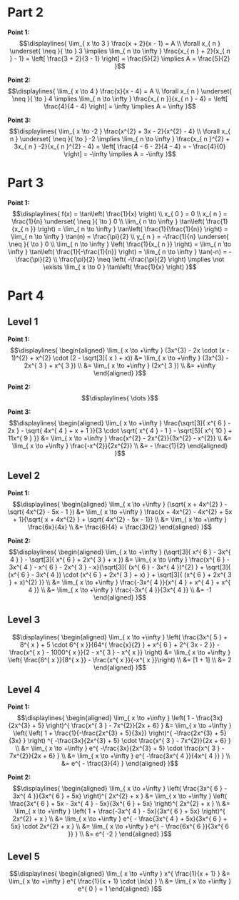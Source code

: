 # Part 2 
**Point 1:**
$$\displaylines{
\lim_{ x \to 3 } \frac{x + 2}{x - 1} = A \\ 
\forall x_{ n } \underset{ \neq }{ \to } 3 \implies \lim_{ n \to \infty } \frac{x_{ n } + 2}{x_{ n } - 1} = \left[ \frac{3 + 2}{3 - 1} \right] = \frac{5}{2} \implies A = \frac{5}{2}
}$$

**Point 2:**
$$\displaylines{
\lim_{ x \to 4 } \frac{x}{x - 4} = A \\ 
\forall x_{ n } \underset{ \neq }{ \to } 4 \implies \lim_{ n \to \infty } \frac{x_{ n }}{x_{ n } - 4} = \left[ \frac{4}{4 - 4} \right] = \infty \implies A = \infty
}$$

**Point 3:**
$$\displaylines{
\lim_{ x \to -2 }  \frac{x^{2} + 3x - 2}{x^{2} - 4} \\ 
\forall x_{ n } \underset{ \neq }{ \to } -2 \implies \lim_{ n \to \infty } \frac{x_{ n }^{2} + 3x_{ n } -2}{x_{ n }^{2} - 4} = \left[ \frac{4 - 6 - 2}{4 - 4} = - \frac{4}{0} \right] = -\infty \implies A = -\infty
}$$

# Part 3
**Point 1:**
$$\displaylines{
f(x) = \tan\left( \frac{1}{x} \right) \\ 
x_{ 0 } = 0 \\ 
x_{ n } = \frac{1}{n} \underset{ \neq }{ \to } 0 \\ 
\lim_{ n \to \infty } \tan\left( \frac{1}{x_{ n }} \right) = \lim_{ n \to \infty } \tan\left( \frac{1}{\frac{1}{n}} \right) = \lim_{ n \to \infty } \tan(n) = \frac{\pi}{2} \\ 
y_{ n } = -\frac{1}{n} \underset{ \neq }{ \to } 0 \\ 
\lim_{ n \to \infty } \left( \frac{1}{x_{ n }} \right) = \lim_{ n \to \infty } \tan\left( \frac{1}{-\frac{1}{n}} \right) = \lim_{ n \to \infty } \tan(-n) = - \frac{\pi}{2} \\ 
\frac{\pi}{2} \neq \left( -\frac{\pi}{2} \right) \implies \not \exists \lim_{ x \to 0 } \tan\left( \frac{1}{x} \right)
}$$

# Part 4
## Level 1
**Point 1:**
$$\displaylines{
\begin{aligned}
\lim_{ x \to +\infty } (3x^{3} - 2x \cdot (x - 1)^{2} + x^{2} \cdot (2 - \sqrt[3]{ x } + x)) &= \lim_{ x \to +\infty } (3x^{3} - 2x^{ 3 } + x^{ 3 }) \\
&= \lim_{ x \to +\infty } (2x^{ 3 }) \\
&= +\infty 
\end{aligned}
}$$

**Point 2:** 
$$\displaylines{
\dots
}$$

**Point 3:**
$$\displaylines{
\begin{aligned}
\lim_{ x \to +\infty } \frac{\sqrt[3]{ x^{ 6 } - 2x } - \sqrt{ 4x^{ 4 } + x + 1 }}{3 \cdot \sqrt{ x^{ 4 } - 1 } - \sqrt[5]{ x^{ 10 } + 11x^{ 9 } }} &= \lim_{ x \to +\infty } \frac{x^{2} - 2x^{2}}{3x^{2} - x^{2}} \\
&= \lim_{ x \to +\infty } \frac{-x^{2}}{2x^{2}} \\ 
&= - \frac{1}{2}
\end{aligned}
}$$

## Level 2
**Point 1:**
$$\displaylines{
\begin{aligned}
\lim_{ x \to +\infty } (\sqrt{ x + 4x^{2} } - \sqrt{ 4x^{2} - 5x - 1 }) &= \lim_{ x \to +\infty } \frac{x + 4x^{2} - 4x^{2} + 5x + 1}{\sqrt{ x + 4x^{2} } + \sqrt{ 4x^{2} - 5x - 1}} \\ 
&= \lim_{ x \to +\infty } \frac{6x}{4x} \\ 
&= \frac{6}{4} = \frac{3}{2}
\end{aligned}
}$$

**Point 2:**
$$\displaylines{
\begin{aligned}
\lim_{ x \to +\infty } (\sqrt[3]{ x^{ 6 } - 3x^{ 4 } } - \sqrt[3]{ x^{ 6 } + 2x^{ 3 } + x }) &= \lim_{ x \to \infty } \frac{x^{ 6 } - 3x^{ 4 } - x^{ 6 } - 2x^{ 3 } - x}{\sqrt[3]{ (x^{ 6 } - 3x^{ 4 })^{2} } + \sqrt[3]{ (x^{ 6 } - 3x^{ 4 }) \cdot (x^{ 6 } + 2x^{ 3 } + x) } + \sqrt[3]{ (x^{ 6 } + 2x^{ 3 } + x)^{2} }} \\ 
&= \lim_{ x \to +\infty } \frac{-3x^{ 4 }}{x^{ 4 } + x^{ 4 } + x^{ 4 }} \\
&= \lim_{ x \to +\infty } \frac{-3x^{ 4 }}{3x^{ 4 }} \\
&= -1
\end{aligned}
}$$

## Level 3
$$\displaylines{
\begin{aligned}
\lim_{ x \to +\infty } \left( \frac{3x^{ 5 } + 8^{ x } + 5 \cdot 6^{ x }}{64^{ \frac{x}{2} } + x^{ 6 } + 2^{ 3x - 2 }} - \frac{x^{ x } - 1000^{ x }}{2 - x^{ 3 } - x^{ x }} \right) &= \lim_{ x \to +\infty } \left( \frac{8^{ x }}{8^{ x }} - \frac{x^{ x }}{-x^{ x }}\right) \\
&= [1  + 1] \\ 
&= 2
\end{aligned}
}$$

## Level 4
**Point 1:**
$$\displaylines{
\begin{aligned}
\lim_{ x \to +\infty } \left( 1 - \frac{3x}{2x^{3} + 5} \right)^{ \frac{x^{ 3 } - 7x^{2}}{2x + 6} } &= \lim_{ x \to  +\infty } \left( \left( 1 + \frac{1}{-\frac{2x^{3} + 5}{3x}} \right)^{ -\frac{2x^{3} + 5}{3x} } \right) ^{ -\frac{3x}{2x^{3} + 5} \cdot \frac{x^{ 3 } - 7x^{2}}{2x + 6} } \\ 
&= \lim_{ x \to +\infty } e^{ -\frac{3x}{2x^{3} + 5} \cdot \frac{x^{ 3 } - 7x^{2}}{2x + 6} } \\ 
&= \lim_{ x \to +\infty } e^{ -\frac{3x^{ 4 }}{4x^{ 4 }} } \\ 
&= e^{ - \frac{3}{4} }
\end{aligned}
}$$

**Point 2:**
$$\displaylines{
\begin{aligned}
\lim_{ x \to +\infty } \left( \frac{3x^{ 6 } - 3x^{ 4 }}{3x^{ 6 } + 5x} \right)^{ 2x^{2} + x } &= 
\lim_{ x \to +\infty } \left( \frac{3x^{ 6 } + 5x - 3x^{ 4 } - 5x}{3x^{ 6 } + 5x} \right)^{ 2x^{2} + x } \\ 
&= \lim_{ x \to +\infty } \left( 1 + \frac{-3x^{ 4 } - 5x}{3x^{ 6 } + 5x} \right)^{ 2x^{2} + x } \\ 
&= \lim_{ x \to +\infty } e^{ - \frac{3x^{ 4 } + 5x}{3x^{ 6 } + 5x} \cdot 2x^{2}  + x } \\ 
&= \lim_{ x \to +\infty } e^{ - \frac{6x^{ 6 }}{3x^{ 6 }} } \\ 
&= e^{ -2 }
\end{aligned}
}$$

## Level 5
$$\displaylines{
\begin{aligned}
\lim_{ x \to +\infty } x^{ \frac{1}{x + 1} } &= \lim_{ x \to +\infty } e^{ \frac{1}{x + 1} \cdot \ln(x) } \\ 
&= \lim_{ x \to +\infty } e^{ 0 } = 1
\end{aligned}
}$$
